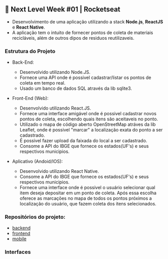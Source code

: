 ## :rocket: Next Level Week #01 | Rocketseat

- Desenvolvimento de uma aplicação utilizando a stack **Node.js**, **ReactJS** e **React Native**.
- A aplicação tem o intuito de fornecer pontos de coleta de materiais recicláveis, além de outros dipos de residuos reutilizaveis.

### Estrutura do Projeto

 - Back-End:
    - Desenvolvido utilizando Node.JS.
    - Fornece uma API onde é possivel cadastrar/listar os pontos de coleta em tempo real.
    - Usado um banco de dados SQL através da lib sqlite3.

  - Front-End (Web):
    - Desenvolvido utilizando React.JS.
    - Fornece uma interface amigável onde é possivel cadastrar novos pontos de coleta, escolhendo quais itens são aceitaveis no ponto.
    - Utilizado o mapa de código aberto OpenStreetMap atráves da lib Leaflet, onde é possivel "marcar" a localização exata do ponto a ser cadastrado.
    - É possivel fazer upload da faixada do local a ser cadastrado.
    - Consome a API do IBGE que fornece os estados(UF's) e seus respectivos municipios.

  - Aplicativo (Andoid/IOS):
    - Desenvolvido utilizando React Native.
    - Consome a API do IBGE que fornece os estados(UF's) e seus respectivos municipios.
    - Fornece uma interface onde é possivel o usuário selecionar qual item deseja depositar em um ponto de coleta. Após essa escolha oferece as marcações no mapa de todos os pontos próximos a localização do usuário, que fazem coleta dos itens selecionados.
    
### Repositórios do projeto:

  - [backend](https://github.com/Igorhleite/nextlevelweek01/tree/master/backend)
  - [frontend](https://github.com/Igorhleite/nextlevelweek01/tree/master/frontend)
  - [mobile](https://github.com/Igorhleite/nextlevelweek01/tree/master/mobile)
  
### Interfaces
